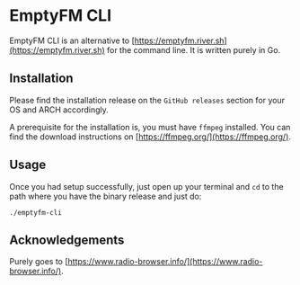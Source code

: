 # EmptyFM CLI
EmptyFM CLI is an alternative to [https://emptyfm.river.sh](https://emptyfm.river.sh) for the command line. It is written purely in Go.

## Installation
Please find the installation release on the `GitHub releases` section for your OS and ARCH accordingly.

A prerequisite for the installation is, you must have `ffmpeg` installed. You can find the download instructions on [https://ffmpeg.org/](https://ffmpeg.org/).

## Usage
Once you had setup successfully, just open up your terminal and `cd` to the path where you have the binary release and just do:
```
./emptyfm-cli
```

## Acknowledgements
Purely goes to [https://www.radio-browser.info/](https://www.radio-browser.info/).